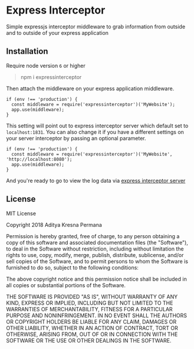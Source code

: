 # Express Interceptor
Simple expressjs interceptor middleware to grab information from outside and to outside of your express application

## Installation

Require node version `6` or higher

> npm i expressinterceptor


Then attach the middleware on your express application middleware.

    if (env !== 'production') {
      const middleware = require('expressinterceptor')('MyWebsite');
      app.use(middleware);
    }

This setting will point out to express interceptor server which default set to `localhost:1831`. You can also change it if you have a different settings on your server interceptor by passing an optional parameter.

    if (env !== 'production') {
      const middleware = require('expressinterceptor')('MyWebsite', 'http://localhost:8080');
      app.use(middleware);
    }

And you're ready to go to view the log data via [express interceptor server](https://github.com/slaveofcode/express-interceptor-server)

## License

MIT License

Copyright 2018 Aditya Kresna Permana

Permission is hereby granted, free of charge, to any person obtaining a copy of this software and associated documentation files (the "Software"), to deal in the Software without restriction, including without limitation the rights to use, copy, modify, merge, publish, distribute, sublicense, and/or sell copies of the Software, and to permit persons to whom the Software is furnished to do so, subject to the following conditions:

The above copyright notice and this permission notice shall be included in all copies or substantial portions of the Software.

THE SOFTWARE IS PROVIDED "AS IS", WITHOUT WARRANTY OF ANY KIND, EXPRESS OR IMPLIED, INCLUDING BUT NOT LIMITED TO THE WARRANTIES OF MERCHANTABILITY, FITNESS FOR A PARTICULAR PURPOSE AND NONINFRINGEMENT. IN NO EVENT SHALL THE AUTHORS OR COPYRIGHT HOLDERS BE LIABLE FOR ANY CLAIM, DAMAGES OR OTHER LIABILITY, WHETHER IN AN ACTION OF CONTRACT, TORT OR OTHERWISE, ARISING FROM, OUT OF OR IN CONNECTION WITH THE SOFTWARE OR THE USE OR OTHER DEALINGS IN THE SOFTWARE.
